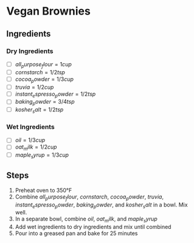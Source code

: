 # Vegan Brownies

## Ingredients

### Dry Ingredients
- [ ] $all_purpose_flour = 1cup$
- [ ] $cornstarch = 1/2tsp$
- [ ] $cocoa_powder = 1/3cup$
- [ ] $truvia = 1/2cup$
- [ ] $instant_espresso_powder = 1/2tsp$
- [ ] $baking_powder = 3/4tsp$
- [ ] $kosher_salt = 1/2tsp$

### Wet Ingredients
- [ ] $oil = 1/3cup$
- [ ] $oat_milk = 1/2cup$
- [ ] $maple_syrup = 1/3cup$

## Steps

1. Preheat oven to 350°F
2. Combine $all_purpose_flour$, $cornstarch$, $cocoa_powder$, $truvia$, $instant_espresso_powder$, $baking_powder$, and $kosher_salt$ in a bowl. Mix well.
3. In a separate bowl, combine $oil$, $oat_milk$, and $maple_syrup$
4. Add wet ingredients to dry ingredients and mix until combined
5. Pour into a greased pan and bake for 25 minutes
